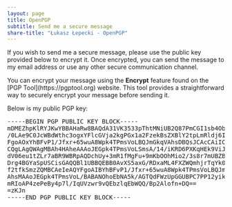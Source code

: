 ```yaml
---
layout: page
title: OpenPGP
subtitle: Send me a secure message
share-title: "Łukasz Łepecki - OpenPGP"
---
```

<p>If you wish to send me a secure message, please use the public key provided below to encrypt it. Once encrypted, you can send the message to my email address or use any other secure communication channel.</p>
<p>You can encrypt your message using the <strong>Encrypt</strong> feature found on the [PGP Tool](https://pgptool.org) website. This tool provides a straightforward way to securely encrypt your message before sending it.</p>
<p>Below is my public PGP key:</p>
<pre>
-----BEGIN PGP PUBLIC KEY BLOCK-----
mDMEZhpKlRYJKwYBBAHaRw8BAQdA31VK3533pThtMNiUB2Q87PmCGI1sb4Ob8xa8
/0LAe9C0JcWBdWthc3ogxYFlcGVja2kgPGx1a2FzekBsZXBlY2tpLmRldj6IkwQT
FgoAOxYhBFvP1/Jfxr+65wuA8Wpk4TPmsVoLBQJmGkqVAhsDBQsJCAcCAiICBhUK
CQgLAgQWAgMBAh4HAheAAAoJEGpk4TPmsVoLSmsA/14/iKRD6PXKqHEk9ViJ++98
dV06eu1tZLr7aBR9WBRpAQDchUy+3mR1fMgFu+9mKbOOhMio2/3s8r7mUBZB9Adh
Drg4BGYaSpUSCisGAQQBl1UBBQEBB0AvXS5axG/RDxaML4FXZWQmhjrTqYk0Pv5I
f2tfkSmzZQMBCAeIeAQYFgoAIBYhBFvP1/Jfxr+65wuA8Wpk4TPmsVoLBQJmGkqV
AhsMAAoJEGpk4TPmsVoL/BABANOhoEbNA5k/AGTQdFWzUpGGUBPC7PP12yikG8mn
mRIoAP4zePeBy4p7l/IqUVzwr9vQEbzlqEbWQQ/Bp2Alofn+DQ==
=zKJn
-----END PGP PUBLIC KEY BLOCK-----
</pre>